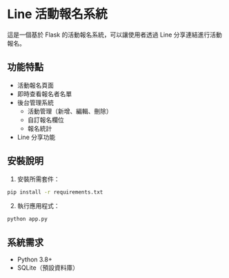 # Line 活動報名系統

這是一個基於 Flask 的活動報名系統，可以讓使用者透過 Line 分享連結進行活動報名。

## 功能特點

- 活動報名頁面
- 即時查看報名者名單
- 後台管理系統
  - 活動管理（新增、編輯、刪除）
  - 自訂報名欄位
  - 報名統計
- Line 分享功能

## 安裝說明

1. 安裝所需套件：
```bash
pip install -r requirements.txt
```

2. 執行應用程式：
```bash
python app.py
```

## 系統需求
- Python 3.8+
- SQLite（預設資料庫）

